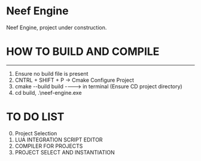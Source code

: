 # Neef Engine
 Neef Engine, project under construction.

# HOW TO BUILD AND COMPILE
--------------------------
1) Ensure no build file is present
2) CNTRL + SHIFT + P -> Cmake Configure Project
3) cmake --build build ----> in terminal (Ensure CD project directory)
4) cd build, .\neef-engine.exe

# TO DO LIST
0) Project Selection
1) LUA INTEGRATION SCRIPT EDITOR
2) COMPILER FOR PROJECTS
3) PROJECT SELECT AND INSTANTIATION